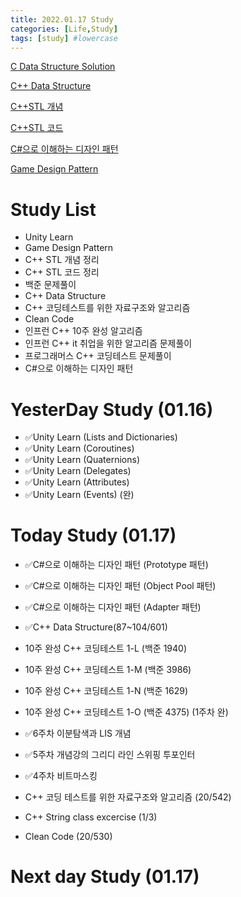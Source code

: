 ```yaml
---
title: 2022.01.17 Study
categories: [Life,Study]
tags: [study] #lowercase    
---
```



[C Data Structure Solution](https://calm-price-43a.notion.site/C-c4cb80a108c94bef8b202c0c7624ebfc) 

[C++ Data Structure](https://calm-price-43a.notion.site/C-47080a1873b54a3a8b6d89925d84e024)

[C++STL 개념](https://calm-price-43a.notion.site/C-STL-ab095ae38f8e4fcbad549aec64bb9ba6) 

[C++STL 코드](https://calm-price-43a.notion.site/C-STL-f016394a615d4abab4894264627aeb5c) 

[C#으로 이해하는 디자인 패턴](https://calm-price-43a.notion.site/C-fe83d437eee04341b345f9908fb66a23) 

[Game Design Pattern](https://github.com/Milk377/GameDesignPattern)


# Study List
- Unity Learn
- Game Design Pattern
- C++ STL 개념 정리
- C++ STL 코드 정리
- 백준 문제풀이
- C++ Data Structure
- C++ 코딩테스트를 위한 자료구조와 알고리즘
- Clean Code
- 인프런 C++ 10주 완성 알고리즘
- 인프런 C++ it 취업을 위한 알고리즘 문제풀이
- 프로그래머스 C++ 코딩테스트 문제풀이
- C#으로 이해하는 디자인 패턴


# YesterDay Study (01.16)


- ✅Unity Learn (Lists and Dictionaries)
- ✅Unity Learn (Coroutines)
- ✅Unity Learn (Quaternions)
- ✅Unity Learn (Delegates)
- ✅Unity Learn (Attributes)
- ✅Unity Learn (Events) (완)


# Today Study (01.17)
- ✅C#으로 이해하는 디자인 패턴 (Prototype 패턴)
- ✅C#으로 이해하는 디자인 패턴 (Object Pool 패턴)
- ✅C#으로 이해하는 디자인 패턴 (Adapter 패턴)

- ✅C++ Data Structure(87~104/601)

- 10주 완성 C++ 코딩테스트 1-L (백준 1940)
- 10주 완성 C++ 코딩테스트 1-M (백준 3986)
- 10주 완성 C++ 코딩테스트 1-N (백준 1629)
- 10주 완성 C++ 코딩테스트 1-O (백준 4375)
(1주차 완)

- ✅6주차 이분탐색과 LIS 개념
- ✅5주차 개념강의 그리디 라인 스위핑 투포인터
- ✅4주차 비트마스킹


- C++ 코딩 테스트를 위한 자료구조와 알고리즘 (20/542) 

- C++ String class excercise (1/3)
- Clean Code (20/530) 
  


# Next day Study (01.17)
